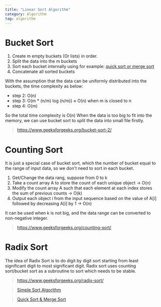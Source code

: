 ```yaml
---
title: "Linear Sort Algorithm"
category: Algorithm
tag: algorithm
---
```

# Bucket Sort #
 1. Create m empty buckets (Or lists) in order.
 2. Split the data into the m buckets
 3. Sort each bucket internally using for example: [quick sort or merge sort](https://blog.csdn.net/weixin_42909055/article/details/97289674)
 4. Concatenate all sorted buckets

With the assumption that the data can be uniformly distributed into the buckets, the time complexity as below:
- step 2: O(n)
- step 3: O(m * (n/m) log (n/m)) ≈ O(n) when m is closed to n
- step 4: O(m)

So the total time complexity is O(n)
When the data is too big to fit into the memory, we can use bucket sort to split the data into small file firstly.
> https://www.geeksforgeeks.org/bucket-sort-2/

# Counting Sort #
It is just a special case of bucket sort, which the number of bucket equal to the range of input data, so we don't need to sort in each bucket.
1. Get/Change the data rang, suppose from 0 to k
2. Take a count array A to store the count of each unique object -> O(n)
3. Modify the count array A such that each element at each index stores the sum of previous counts -> O(k)
4. Output each object i from the input sequence based on the value of A[i] followed by decreasing A[i] by 1 -> O(n)

It can be used when k is not big, and the data range can be converted to non-negative integer.

> https://www.geeksforgeeks.org/counting-sort/

# Radix Sort #
The idea of Radix Sort is to do digit by digit sort starting from least significant digit to most significant digit. Radix sort uses counting sort/bucket sort as a subroutine to sort which needs to be stable.
> https://www.geeksforgeeks.org/radix-sort/

> [Simple Sort Algorithm](https://leon-wtf.github.io/algorithm/2019/07/28/simple-sort/#more)

> [Quick Sort & Merge Sort](https://leon-wtf.github.io/algorithm/2019/07/26/quick-sort-merge-sort/#more)